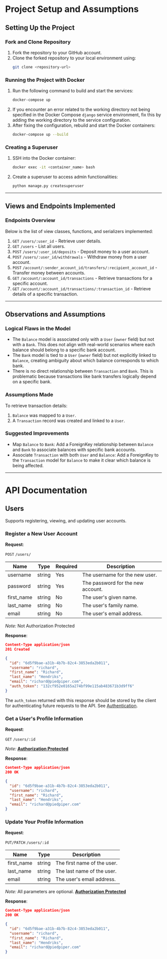 # Project Setup and Assumptions

## Setting Up the Project

### Fork and Clone Repository
1. Fork the repository to your GitHub account.
2. Clone the forked repository to your local environment using:
   ```bash
   git clone <repository-url>
   ```

### Running the Project with Docker
1. Run the following command to build and start the services:
   ```bash
   docker-compose up
   ```
2. If you encounter an error related to the working directory not being specified in the Docker Compose `django` service environment, fix this by adding the working directory to the service configuration.
3. After fixing the configuration, rebuild and start the Docker containers:
   ```bash
   docker-compose up --build
   ```

### Creating a Superuser
1. SSH into the Docker container:
   ```bash
   docker exec -it <container_name> bash
   ```
2. Create a superuser to access admin functionalities:
   ```bash
   python manage.py createsuperuser
   ```

---

## Views and Endpoints Implemented

### Endpoints Overview
Below is the list of view classes, functions, and serializers implemented:

1. `GET` `/users/:user_id` - Retrieve user details.
2. `GET` `/users` - List all users.
3. `POST` `/users/:user_id/deposits` - Deposit money to a user account.
4. `POST` `/users/:user_id/withdrawals` - Withdraw money from a user account.
5. `POST` `/account/:sender_account_id/transfers/:recipient_account_id` - Transfer money between accounts.
6. `GET` `/account/:account_id/transactions` - Retrieve transactions for a specific account.
7. `GET` `/account/:account_id/transactions/:transaction_id` - Retrieve details of a specific transaction.

---

## Observations and Assumptions

### Logical Flaws in the Model
- The `Balance` model is associated only with a `User` (`owner` field) but not with a `Bank`. This does not align with real-world scenarios where each balance should belong to a specific bank account.
- The `Bank` model is tied to a `User` (`owner` field) but not explicitly linked to `Balance`, creating ambiguity about which balance corresponds to which bank.
- There is no direct relationship between `Transaction` and `Bank`. This is problematic because transactions like bank transfers logically depend on a specific bank.

### Assumptions Made
To retrieve transaction details:
1. `Balance` was mapped to a `User`.
2. A `Transaction` record was created and linked to a `User`.

### Suggested Improvements
- Map `Balance` to `Bank`:
  Add a ForeignKey relationship between `Balance` and `Bank` to associate balances with specific bank accounts.
- Associate `Transaction` with both `User` and `Balance`:
  Add a ForeignKey to the `Transaction` model for `Balance` to make it clear which balance is being affected.

---

# API Documentation

## Users
Supports registering, viewing, and updating user accounts.

### Register a New User Account

**Request**:

`POST` `/users/`

| Name       | Type   | Required | Description                       |
|------------|--------|----------|-----------------------------------|
| username   | string | Yes      | The username for the new user.    |
| password   | string | Yes      | The password for the new account. |
| first_name | string | No       | The user's given name.            |
| last_name  | string | No       | The user's family name.           |
| email      | string | No       | The user's email address.         |

*Note:* Not Authorization Protected

**Response**:

```json
Content-Type application/json
201 Created

{
  "id": "6d5f9bae-a31b-4b7b-82c4-3853eda2b011",
  "username": "richard",
  "first_name": "Richard",
  "last_name": "Hendriks",
  "email": "richard@piedpiper.com",
  "auth_token": "132cf952e0165a274bf99e115ab483671b3d9ff6"
}
```

The `auth_token` returned with this response should be stored by the client for authenticating future requests to the API. See [Authentication](authentication.md).

### Get a User's Profile Information

**Request**:

`GET` `/users/:id`

*Note:* **[Authorization Protected](authentication.md)**

**Response**:

```json
Content-Type application/json
200 OK

{
  "id": "6d5f9bae-a31b-4b7b-82c4-3853eda2b011",
  "username": "richard",
  "first_name": "Richard",
  "last_name": "Hendriks",
  "email": "richard@piedpiper.com"
}
```

### Update Your Profile Information

**Request**:

`PUT/PATCH` `/users/:id`

| Name       | Type   | Description                     |
|------------|--------|---------------------------------|
| first_name | string | The first name of the user.     |
| last_name  | string | The last name of the user.      |
| email      | string | The user's email address.       |

*Note:* All parameters are optional. **[Authorization Protected](authentication.md)**

**Response**:

```json
Content-Type application/json
200 OK

{
  "id": "6d5f9bae-a31b-4b7b-82c4-3853eda2b011",
  "username": "richard",
  "first_name": "Richard",
  "last_name": "Hendriks",
  "email": "richard@piedpiper.com"
}
